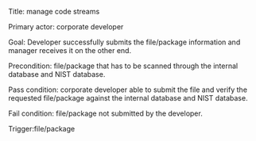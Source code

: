 Title: manage code streams

Primary actor: corporate developer

Goal: Developer successfully submits the file/package information and manager receives it on the other end.

Precondition: file/package that has to be scanned through the internal database and NIST database.

Pass condition: corporate developer able to submit the file and verify the requested file/package against the internal database and NIST database.

Fail condition: file/package not submitted by the developer.

Trigger:file/package
